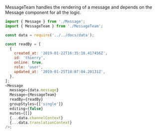 MessageTeam handles the rendering of a message and depends on the Message component for all the logic.

```js
import { Message } from './Message';
import { MessageTeam } from './MessageTeam';

const data = require('../../docs/data');

const readBy = [
  {
    created_at: '2019-01-22T16:35:18.417456Z',
    id: 'thierry',
    online: true,
    role: 'user',
    updated_at: '2019-01-25T18:07:04.20131Z',
  },
];
<Message
  message={data.message}
  Message={MessageTeam}
  readBy={readBy}
  groupStyles={['single']}
  editing={false}
  mutes={[]}
  {...data.channelContext}
  {...data.translationContext}
/>;
```
